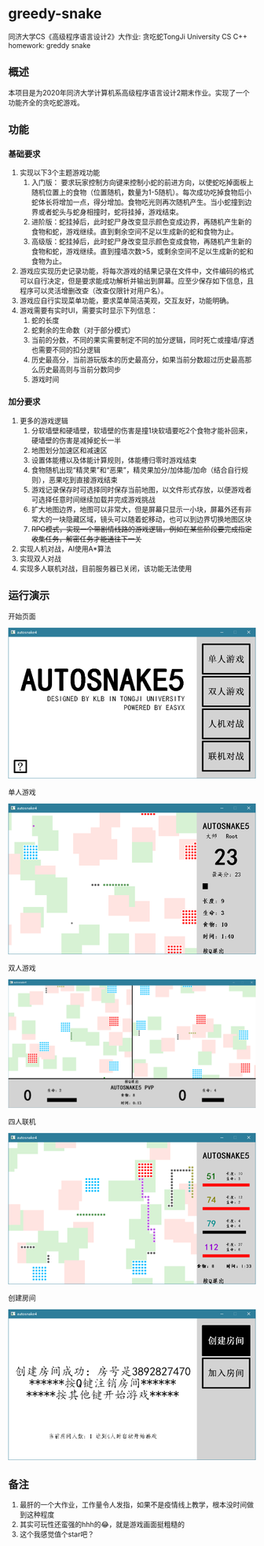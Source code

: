 # greedy-snake
同济大学CS《高级程序语言设计2》大作业: 贪吃蛇TongJi University CS C++ homework: greddy snake
## 概述

本项目是为2020年同济大学计算机系高级程序语言设计2期末作业。实现了一个功能齐全的贪吃蛇游戏。

## 功能

### 基础要求

1. 实现以下3个主题游戏功能
   1. 入门版： 要求玩家控制方向键来控制小蛇的前进方向，以使蛇吃掉面板上随机位置上的食物（位置随机，数量为1-5随机）。每次成功吃掉食物后小蛇体长将增加一点，得分增加。食物吃光则再次随机产生。当小蛇撞到边界或者蛇头与蛇身相撞时，蛇将挂掉，游戏结束。
   2. 进阶版：蛇挂掉后，此时蛇尸身改变显示颜色变成边界，再随机产生新的食物和蛇，游戏继续。直到剩余空间不足以生成新的蛇和食物为止。
   3. 高级版：蛇挂掉后，此时蛇尸身改变显示颜色变成食物，再随机产生新的食物和蛇，游戏继续。直到撞墙次数>5，或剩余空间不足以生成新的蛇和食物为止。
2. 游戏应实现历史记录功能，将每次游戏的结果记录在文件中，文件编码的格式可以自行决定，但是要求能成功解析并输出到屏幕。应至少保存如下信息，且程序可以灵活增删改查（改查仅限针对用户名）。
3. 游戏应自行实现菜单功能，要求菜单简洁美观，交互友好，功能明确。
4. 游戏需要有实时UI，需要实时显示下列信息：
   1. 蛇的长度
   2. 蛇剩余的生命数（对于部分模式）
   3. 当前的分数，不同的果实需要制定不同的加分逻辑，同时死亡或撞墙/穿透也需要不同的扣分逻辑
   4. 历史最高分，当前游玩版本的历史最高分，如果当前分数超过历史最高那么历史最高则与当前分数同步
   5. 游戏时间

### 加分要求

1. 更多的游戏逻辑
   1. 分软墙壁和硬墙壁，软墙壁的伤害是撞1块软墙要吃2个食物才能补回来，硬墙壁的伤害是减掉蛇长一半
   2. 地图划分加速区和减速区
   3. 设置体能槽以及体能计算规则，体能槽归零时游戏结束
   4. 食物随机出现“精灵果”和“恶果”，精灵果加分/加体能/加命（结合自行规则），恶果吃到直接游戏结束
   5. 游戏记录保存时可选择同时保存当前地图，以文件形式存放，以便游戏者可选择任意时间继续加载并完成游戏挑战
   6. 扩大地图边界，地图可以非常大，但是屏幕只显示一小块，屏幕外还有非常大的一块隐藏区域，镜头可以随着蛇移动，也可以到边界切换地图区块
   7. ~~RPG模式，实现一个带剧情线路的游戏逻辑，例如在某些阶段要完成指定收集任务，解密任务才能通往下一关~~
2. 实现人机对战，AI使用A*算法
3. 实现双人对战
4. 实现多人联机对战，目前服务器已关闭，该功能无法使用

## 运行演示

开始页面

![](https://github.com/lingbai-kong/greedy-snake/blob/main/static/example1.png)

单人游戏

![](https://github.com/lingbai-kong/greedy-snake/blob/main/static/example2.png)

双人游戏

![](https://github.com/lingbai-kong/greedy-snake/blob/main/static/example3.png)

四人联机

![](https://github.com/lingbai-kong/greedy-snake/blob/main/static/example4.png)

创建房间

![](https://github.com/lingbai-kong/greedy-snake/blob/main/static/example5.png)

## 备注

1. 最肝的一个大作业，工作量令人发指，如果不是疫情线上教学，根本没时间做到这种程度
2. 其实可玩性还蛮强的hhh的😂，就是游戏画面挺粗糙的
3. 这个我感觉值个star吧？
